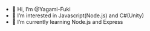 - 👋 Hi, I’m @Yagami-Fuki
- 👀 I’m interested in Javascript(Node.js) and C#(Unity)
- 🌱 I’m currently learning Node.js and Express

<!---
Yagami-Fuki/Yagami-Fuki is a ✨ special ✨ repository because its `README.md` (this file) appears on your GitHub profile.
You can click the Preview link to take a look at your changes.
--->
